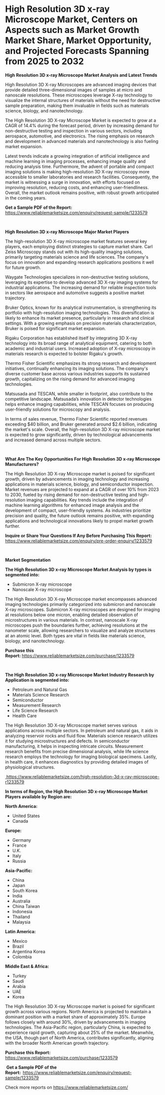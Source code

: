 <p><h1>High Resolution 3D x-ray Microscope Market, Centers on Aspects such as Market Growth Market Share, Market Opportunity, and Projected Forecasts Spanning from 2025 to 2032</h1></p><p><strong>High Resolution 3D x-ray Microscope Market Analysis and Latest Trends</strong></p>
<p><p>High Resolution 3D X-ray Microscopes are advanced imaging devices that provide detailed three-dimensional images of samples at micro and nanoscale resolutions. These microscopes leverage X-ray technology to visualize the internal structures of materials without the need for destructive sample preparation, making them invaluable in fields such as materials science, biology, and nanotechnology. </p><p>The High Resolution 3D X-ray Microscope Market is expected to grow at a CAGR of 14.4% during the forecast period, driven by increasing demand for non-destructive testing and inspection in various sectors, including aerospace, automotive, and electronics. The rising emphasis on research and development in advanced materials and nanotechnology is also fueling market expansion. </p><p>Latest trends indicate a growing integration of artificial intelligence and machine learning in imaging processes, enhancing image quality and reducing analysis time. Furthermore, the advent of portable and compact imaging solutions is making high-resolution 3D X-ray microscopy more accessible to smaller laboratories and research facilities. Consequently, the market is witnessing a surge in innovation, with efforts focused on improving resolution, reducing costs, and enhancing user-friendliness. Overall, the market outlook remains positive, with robust growth anticipated in the coming years.</p></p>
<p><strong>Get a Sample PDF of the Report:&nbsp;</strong> <a href="https://www.reliablemarketsize.com/enquiry/request-sample/1233579?utm_campaign=2458&utm_medium=2&utm_source=Github&utm_content=ia&utm_term=27022025&utm_id=high-resolution-3d-x-ray-microscope">https://www.reliablemarketsize.com/enquiry/request-sample/1233579</a></p>
<p>&nbsp;</p>
<p><strong>High Resolution 3D x-ray Microscope Major Market Players</strong></p>
<p><p>The high-resolution 3D X-ray microscope market features several key players, each employing distinct strategies to capture market share. Carl Zeiss Microscopy stands out with its high-quality imaging solutions, primarily targeting materials science and life sciences. The company's focus on innovation and expanding research applications positions it well for future growth.</p><p>Waygate Technologies specializes in non-destructive testing solutions, leveraging its expertise to develop advanced 3D X-ray imaging systems for industrial applications. The increasing demand for reliable inspection tools in sectors like aerospace and automotive suggests a positive market trajectory.</p><p>Bruker Optics, known for its analytical instrumentation, is strengthening its portfolio with high-resolution imaging technologies. This diversification is likely to enhance its market presence, particularly in research and clinical settings. With a growing emphasis on precision materials characterization, Bruker is poised for significant market expansion.</p><p>Rigaku Corporation has established itself by integrating 3D X-ray technology into its broad range of analytical equipment, catering to both academic and industrial users. Increased adoption of X-ray microscopy in materials research is expected to bolster Rigaku's growth.</p><p>Thermo Fisher Scientific emphasizes its strong research and development initiatives, continually enhancing its imaging solutions. The company's diverse customer base across various industries supports its sustained growth, capitalizing on the rising demand for advanced imaging technologies.</p><p>Matsusada and TESCAN, while smaller in footprint, also contribute to the competitive landscape. Matsusada’s innovation in detector technologies helps enhance imaging capabilities, while TESCAN focuses on producing user-friendly solutions for microscopy and analysis.</p><p>In terms of sales revenue, Thermo Fisher Scientific reported revenues exceeding $40 billion, and Bruker generated around $2.6 billion, indicating the market's scale. Overall, the high-resolution 3D X-ray microscope market is expected to grow significantly, driven by technological advancements and increased demand across multiple sectors.</p></p>
<p>&nbsp;</p>
<p><strong>What Are The Key Opportunities For High Resolution 3D x-ray Microscope Manufacturers?</strong></p>
<p><p>The High Resolution 3D X-ray Microscope market is poised for significant growth, driven by advancements in imaging technology and increasing applications in materials science, biology, and semiconductor inspection. Market revenues are projected to expand at a CAGR of over 10% from 2023 to 2030, fueled by rising demand for non-destructive testing and high-resolution imaging capabilities. Key trends include the integration of machine learning algorithms for enhanced image analysis and the development of compact, user-friendly systems. As industries prioritize precision and quality, the future outlook remains positive, with expanding applications and technological innovations likely to propel market growth further.</p></p>
<p><strong>Inquire or Share Your Questions If Any Before Purchasing This Report:</strong> <a href="https://www.reliablemarketsize.com/enquiry/pre-order-enquiry/1233579?utm_campaign=2458&utm_medium=2&utm_source=Github&utm_content=ia&utm_term=27022025&utm_id=high-resolution-3d-x-ray-microscope">https://www.reliablemarketsize.com/enquiry/pre-order-enquiry/1233579</a></p>
<p>&nbsp;</p>
<p><strong>Market Segmentation</strong></p>
<p><strong>The High Resolution 3D x-ray Microscope Market Analysis by types is segmented into:</strong></p>
<p><ul><li>Submicron X-ray microscope</li><li>Nanoscale X-ray microscope</li></ul></p>
<p><p>The High Resolution 3D X-ray Microscope market encompasses advanced imaging technologies primarily categorized into submicron and nanoscale X-ray microscopes. Submicron X-ray microscopes are designed for imaging at resolutions below one micron, enabling detailed observation of microstructures in various materials. In contrast, nanoscale X-ray microscopes push the boundaries further, achieving resolutions at the nanometer scale, allowing researchers to visualize and analyze structures at an atomic level. Both types are vital in fields like materials science, biology, and nanotechnology.</p></p>
<p><strong>Purchase this Report:&nbsp;</strong><a href="https://www.reliablemarketsize.com/purchase/1233579?utm_campaign=2458&utm_medium=2&utm_source=Github&utm_content=ia&utm_term=27022025&utm_id=high-resolution-3d-x-ray-microscope">https://www.reliablemarketsize.com/purchase/1233579</a></p>
<p>&nbsp;</p>
<p><strong>The High Resolution 3D x-ray Microscope Market Industry Research by Application is segmented into:</strong></p>
<p><ul><li>Petroleum and Natural Gas</li><li>Materials Science Research</li><li>Semiconductor</li><li>Measurement Research</li><li>Life Science Research</li><li>Health Care</li></ul></p>
<p><p>The High Resolution 3D X-ray Microscope market serves various applications across multiple sectors. In petroleum and natural gas, it aids in analyzing reservoir rocks and fluid flow. Materials science research utilizes it for studying microstructures and defects. In semiconductor manufacturing, it helps in inspecting intricate circuits. Measurement research benefits from precise dimensional analysis, while life science research employs the technology for imaging biological specimens. Lastly, in health care, it enhances diagnostics by providing detailed images of physiological structures.</p></p>
<p><a href="https://www.reliablemarketsize.com/high-resolution-3d-x-ray-microscope-r1233579?utm_campaign=2458&utm_medium=2&utm_source=Github&utm_content=ia&utm_term=27022025&utm_id=high-resolution-3d-x-ray-microscope">&nbsp;https://www.reliablemarketsize.com/high-resolution-3d-x-ray-microscope-r1233579</a></p>
<p><strong>In terms of Region, the High Resolution 3D x-ray Microscope Market Players available by Region are:</strong></p>
<p>
    <p> <strong> North America: </strong>
        <ul>
            <li>United States</li>
            <li>Canada</li>
        </ul>
        </p> 
    <p> <strong> Europe: </strong>
        <ul>
            <li>Germany</li>
            <li>France</li>
            <li>U.K.</li>
            <li>Italy</li>
            <li>Russia</li>
        </ul>
        </p> 
    <p> <strong> Asia-Pacific: </strong>
        <ul>
            <li>China</li>
            <li>Japan</li>
            <li>South Korea</li>
            <li>India</li>
            <li>Australia</li>
            <li>China Taiwan</li>
            <li>Indonesia</li>
            <li>Thailand</li>
            <li>Malaysia</li>
        </ul>
        </p> 
    <p> <strong> Latin America: </strong>
        <ul>
            <li>Mexico</li>
            <li>Brazil</li>
            <li>Argentina Korea</li>
            <li>Colombia</li>
        </ul>
        </p> 
    <p> <strong> Middle East & Africa: </strong>
        <ul>
            <li>Turkey</li>
            <li>Saudi</li>
            <li>Arabia</li>
            <li>UAE</li>
            <li>Korea</li>
        </ul>
    </p>
    </p>
<p><p>The High Resolution 3D X-ray Microscope market is poised for significant growth across various regions. North America is projected to maintain a dominant position with a market share of approximately 35%. Europe follows closely with around 30%, driven by advancements in imaging technologies. The Asia-Pacific region, particularly China, is expected to experience rapid growth, capturing about 25% of the market. Meanwhile, the USA, though part of North America, contributes significantly, aligning with the broader North American growth trajectory.</p></p>
<p><strong>Purchase this Report: </strong><a href="https://www.reliablemarketsize.com/purchase/1233579?utm_campaign=2458&utm_medium=2&utm_source=Github&utm_content=ia&utm_term=27022025&utm_id=high-resolution-3d-x-ray-microscope">https://www.reliablemarketsize.com/purchase/1233579</a></p>
<p>&nbsp;<strong>Get a Sample PDF of the Report:&nbsp;&nbsp;</strong><a href="https://www.reliablemarketsize.com/enquiry/request-sample/1233579?utm_campaign=2458&utm_medium=2&utm_source=Github&utm_content=ia&utm_term=27022025&utm_id=high-resolution-3d-x-ray-microscope">https://www.reliablemarketsize.com/enquiry/request-sample/1233579</a></p>
<p><strong></strong></p>
<p>Check more reports on <a href="https://www.reliablemarketsize.com/?utm_campaign=2458&utm_medium=2&utm_source=Github&utm_content=ia&utm_term=27022025&utm_id=high-resolution-3d-x-ray-microscope">https://www.reliablemarketsize.com/</a></p>
